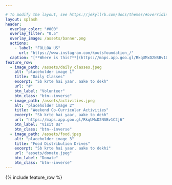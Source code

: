 ```yaml
---

# To modify the layout, see https://jekyllrb.com/docs/themes/#overriding-theme-defaults
layout: splash
header:
  overlay_color: "#000"
  overlay_filter: "0.5"
  overlay_image: /assets/banner.png
  actions:
    - label: "FOLLOW US"
      url: "https://www.instagram.com/koutsfoundation_/"
  caption: "[**Where is this?**](https://maps.app.goo.gl/RkqUMxD2NSBv1C2j6)"
feature_row:
  - image_path: /assets/daily_classes.jpeg
    alt: "placeholder image 1"
    title: "Daily Classes"
    excerpt: "Sb krte hai yaar, aake to dekh"
    url: "#"
    btn_label: "Volunteer"
    btn_class: "btn--inverse"
  - image_path: /assets/activities.jpeg
    alt: "placeholder image 2"
    title: "Weekend Co-Curricular Activities"
    excerpt: "Sb krte hai yaar, aake to dekh"
    url: "https://maps.app.goo.gl/RkqUMxD2NSBv1C2j6"
    btn_label: "Visit Us"
    btn_class: "btn--inverse"
  - image_path: /assets/food.jpeg
    alt: "placeholder image 3"
    title: "Food Distribution Drives"
    excerpt: "Sb krte hai yaar, aake to dekhi"
    url: "assets/donate.jpeg"
    btn_label: "Donate"
    btn_class: "btn--inverse"
---
```


{% include feature_row %}
